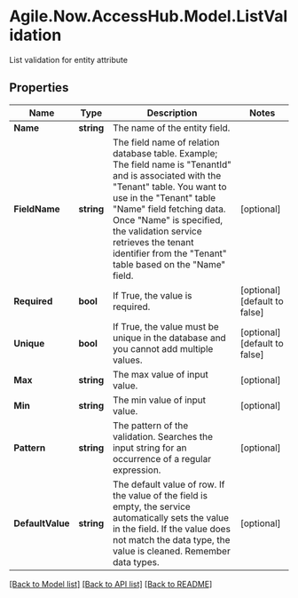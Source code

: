 # Agile.Now.AccessHub.Model.ListValidation
List validation for entity attribute

## Properties

Name | Type | Description | Notes
------------ | ------------- | ------------- | -------------
**Name** | **string** | The name of the entity field. | 
**FieldName** | **string** | The field name of relation database table.  Example;  The field name is &quot;TenantId&quot; and is associated with the &quot;Tenant&quot; table. You want to use in the &quot;Tenant&quot; table &quot;Name&quot; field fetching data. Once &quot;Name&quot; is specified, the validation service retrieves the tenant identifier from the &quot;Tenant&quot; table based on the &quot;Name&quot; field. | [optional] 
**Required** | **bool** | If True, the value is required. | [optional] [default to false]
**Unique** | **bool** | If True, the value must be unique in the database and you cannot add multiple values. | [optional] [default to false]
**Max** | **string** | The max value of input value. | [optional] 
**Min** | **string** | The min value of input value. | [optional] 
**Pattern** | **string** | The pattern of the validation. Searches the input string for an occurrence of a regular expression. | [optional] 
**DefaultValue** | **string** | The default value of row. If the value of the field is empty, the service automatically sets the value in the field. If the value does not match the data type, the value is cleaned. Remember data types. | [optional] 

[[Back to Model list]](../../README.md#documentation-for-models) [[Back to API list]](../../README.md#documentation-for-api-endpoints) [[Back to README]](../../README.md)


